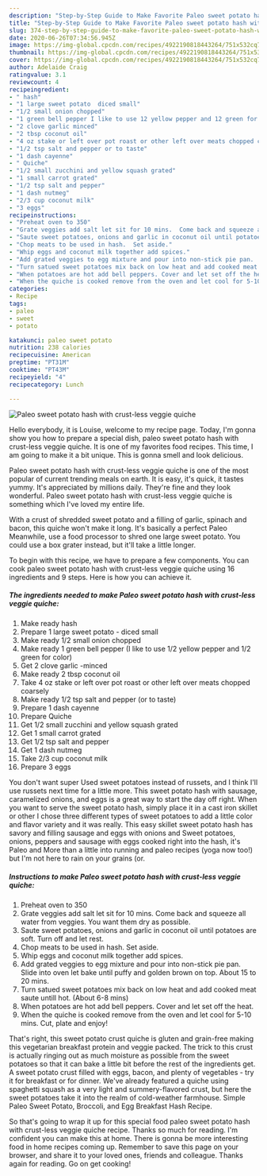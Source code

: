 ```yaml
---
description: "Step-by-Step Guide to Make Favorite Paleo sweet potato hash with crust-less veggie quiche"
title: "Step-by-Step Guide to Make Favorite Paleo sweet potato hash with crust-less veggie quiche"
slug: 374-step-by-step-guide-to-make-favorite-paleo-sweet-potato-hash-with-crust-less-veggie-quiche
date: 2020-06-26T07:34:56.945Z
image: https://img-global.cpcdn.com/recipes/4922190818443264/751x532cq70/paleo-sweet-potato-hash-with-crust-less-veggie-quiche-recipe-main-photo.jpg
thumbnail: https://img-global.cpcdn.com/recipes/4922190818443264/751x532cq70/paleo-sweet-potato-hash-with-crust-less-veggie-quiche-recipe-main-photo.jpg
cover: https://img-global.cpcdn.com/recipes/4922190818443264/751x532cq70/paleo-sweet-potato-hash-with-crust-less-veggie-quiche-recipe-main-photo.jpg
author: Adelaide Craig
ratingvalue: 3.1
reviewcount: 4
recipeingredient:
- " hash"
- "1 large sweet potato  diced small"
- "1/2 small onion chopped"
- "1 green bell pepper I like to use 12 yellow pepper and 12 green for color"
- "2 clove garlic minced"
- "2 tbsp coconut oil"
- "4 oz stake or left over pot roast or other left over meats chopped coarsely"
- "1/2 tsp salt and pepper or to taste"
- "1 dash cayenne"
- " Quiche"
- "1/2 small zucchini and yellow squash grated"
- "1 small carrot grated"
- "1/2 tsp salt and pepper"
- "1 dash nutmeg"
- "2/3 cup coconut milk"
- "3 eggs"
recipeinstructions:
- "Preheat oven to 350"
- "Grate veggies add salt let sit for 10 mins.  Come back and squeeze all water from veggies.  You want them dry as possible."
- "Saute sweet potatoes, onions and garlic in coconut oil until potatoes are soft.  Turn off and let rest."
- "Chop meats to be used in hash.  Set aside."
- "Whip eggs and coconut milk together add spices."
- "Add grated veggies to egg mixture and pour into non-stick pie pan.  Slide into oven let bake until puffy and golden brown on top.  About 15 to 20 mins."
- "Turn satued sweet potatoes mix back on low heat and add cooked meat saute untill hot.  (About 6-8 mins)"
- "When potatoes are hot add bell peppers. Cover and let set off the heat."
- "When the quiche is cooked remove from the oven and let cool for 5-10 mins.  Cut, plate and enjoy!"
categories:
- Recipe
tags:
- paleo
- sweet
- potato

katakunci: paleo sweet potato 
nutrition: 238 calories
recipecuisine: American
preptime: "PT31M"
cooktime: "PT43M"
recipeyield: "4"
recipecategory: Lunch

---
```



![Paleo sweet potato hash with crust-less veggie quiche](https://img-global.cpcdn.com/recipes/4922190818443264/751x532cq70/paleo-sweet-potato-hash-with-crust-less-veggie-quiche-recipe-main-photo.jpg)

Hello everybody, it is Louise, welcome to my recipe page. Today, I'm gonna show you how to prepare a special dish, paleo sweet potato hash with crust-less veggie quiche. It is one of my favorites food recipes. This time, I am going to make it a bit unique. This is gonna smell and look delicious.

Paleo sweet potato hash with crust-less veggie quiche is one of the most popular of current trending meals on earth. It is easy, it's quick, it tastes yummy. It's appreciated by millions daily. They're fine and they look wonderful. Paleo sweet potato hash with crust-less veggie quiche is something which I've loved my entire life.

With a crust of shredded sweet potato and a filling of garlic, spinach and bacon, this quiche won&#39;t make it long. It&#39;s basically a perfect Paleo Meanwhile, use a food processor to shred one large sweet potato. You could use a box grater instead, but it&#39;ll take a little longer.


To begin with this recipe, we have to prepare a few components. You can cook paleo sweet potato hash with crust-less veggie quiche using 16 ingredients and 9 steps. Here is how you can achieve it.

##### The ingredients needed to make Paleo sweet potato hash with crust-less veggie quiche:

1. Make ready  hash
1. Prepare 1 large sweet potato - diced small
1. Make ready 1/2 small onion chopped
1. Make ready 1 green bell pepper (I like to use 1/2 yellow pepper and 1/2 green for color)
1. Get 2 clove garlic -minced
1. Make ready 2 tbsp coconut oil
1. Take 4 oz stake or left over pot roast or other left over meats chopped coarsely
1. Make ready 1/2 tsp salt and pepper (or to taste)
1. Prepare 1 dash cayenne
1. Prepare  Quiche
1. Get 1/2 small zucchini and yellow squash grated
1. Get 1 small carrot grated
1. Get 1/2 tsp salt and pepper
1. Get 1 dash nutmeg
1. Take 2/3 cup coconut milk
1. Prepare 3 eggs


You don&#39;t want super Used sweet potatoes instead of russets, and I think I&#39;ll use russets next time for a little more. This sweet potato hash with sausage, caramelized onions, and eggs is a great way to start the day off right. When you want to serve the sweet potato hash, simply place it in a cast iron skillet or other I chose three different types of sweet potatoes to add a little color and flavor variety and it was really. This easy skillet sweet potato hash has savory and filling sausage and eggs with onions and Sweet potatoes, onions, peppers and sausage with eggs cooked right into the hash, it&#39;s Paleo and More than a little into running and paleo recipes (yoga now too!) but I&#39;m not here to rain on your grains (or. 

##### Instructions to make Paleo sweet potato hash with crust-less veggie quiche:

1. Preheat oven to 350
1. Grate veggies add salt let sit for 10 mins.  Come back and squeeze all water from veggies.  You want them dry as possible.
1. Saute sweet potatoes, onions and garlic in coconut oil until potatoes are soft.  Turn off and let rest.
1. Chop meats to be used in hash.  Set aside.
1. Whip eggs and coconut milk together add spices.
1. Add grated veggies to egg mixture and pour into non-stick pie pan.  Slide into oven let bake until puffy and golden brown on top.  About 15 to 20 mins.
1. Turn satued sweet potatoes mix back on low heat and add cooked meat saute untill hot.  (About 6-8 mins)
1. When potatoes are hot add bell peppers. Cover and let set off the heat.
1. When the quiche is cooked remove from the oven and let cool for 5-10 mins.  Cut, plate and enjoy!


That&#39;s right, this sweet potato crust quiche is gluten and grain-free making this vegetarian breakfast protein and veggie packed. The trick to this crust is actually ringing out as much moisture as possible from the sweet potatoes so that it can bake a little bit before the rest of the ingredients get. A sweet potato crust filled with eggs, bacon, and plenty of vegetables - try it for breakfast or for dinner. We&#39;ve already featured a quiche using spaghetti squash as a very light and summery-flavored crust, but here the sweet potatoes take it into the realm of cold-weather farmhouse. Simple Paleo Sweet Potato, Broccoli, and Egg Breakfast Hash Recipe. 

So that's going to wrap it up for this special food paleo sweet potato hash with crust-less veggie quiche recipe. Thanks so much for reading. I'm confident you can make this at home. There is gonna be more interesting food in home recipes coming up. Remember to save this page on your browser, and share it to your loved ones, friends and colleague. Thanks again for reading. Go on get cooking!
